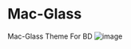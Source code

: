 # Mac-Glass
Mac-Glass Theme For BD
![image](https://user-images.githubusercontent.com/83463963/116723255-fbaeab80-a9e7-11eb-9716-ca69cac287f8.png)
